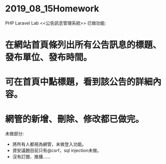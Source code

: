 # 2019_08_15Homework

PHP Laravel Lab <<公告訊息管理系統>>
已做功能:
  # 在網站首頁條列出所有公告訊息的標題、發布單位、發布時間。
  # 可在首頁中點標題，看到該公告的詳細內容。
  # 網管的新增、刪除、修改都已做完。

未做部分:
  * 將所有人都視為網管，未做登入功能。
  * 資安議題目前只有@csrf，sql injection未做。
  * 沒有訂閱、推播......
